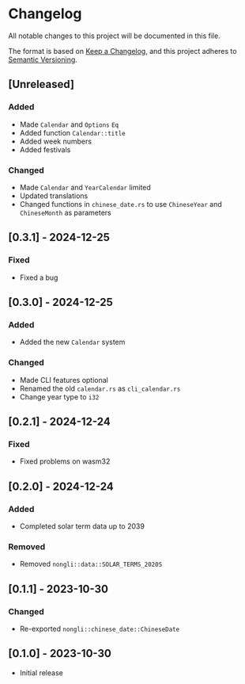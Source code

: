 # Changelog

All notable changes to this project will be documented in this file.

The format is based on [Keep a Changelog](https://keepachangelog.com/en/1.1.0/),
and this project adheres to [Semantic Versioning](https://semver.org/spec/v2.0.0.html).

## [Unreleased]
### Added
- Made `Calendar` and `Options` `Eq`
- Added function `Calendar::title`
- Added week numbers
- Added festivals

### Changed
- Made `Calendar` and `YearCalendar` limited
- Updated translations
- Changed functions in `chinese_date.rs` to use `ChineseYear` and `ChineseMonth` as parameters

## [0.3.1] - 2024-12-25
### Fixed
- Fixed a bug

## [0.3.0] - 2024-12-25
### Added
- Added the new `Calendar` system
### Changed
- Made CLI features optional
- Renamed the old `calendar.rs` as `cli_calendar.rs`
- Change year type to `i32`

## [0.2.1] - 2024-12-24
### Fixed
- Fixed problems on wasm32

## [0.2.0] - 2024-12-24
### Added
- Completed solar term data up to 2039
### Removed
- Removed `nongli::data::SOLAR_TERMS_2020S`

## [0.1.1] - 2023-10-30
### Changed
- Re-exported `nongli::chinese_date::ChineseDate`

## [0.1.0] - 2023-10-30
- Initial release
